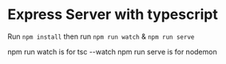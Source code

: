 # Express Server with typescript

Run ```npm install```
then run ```npm run watch``` & ```npm run serve```

npm run watch is for tsc --watch
npm run serve is for nodemon

